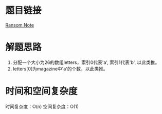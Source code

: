 # 题目链接

[Ransom Note](https://leetcode.com/problems/ransom-note/)

# 解题思路

1. 分配一个大小为26的数组letters，索引0代表'a', 索引1代表'b', 以此类推。
2. letters[0]为magazine中'a'的个数，以此类推。

# 时间和空间复杂度

时间复杂度：O(n)
空间复杂度：O(1)
